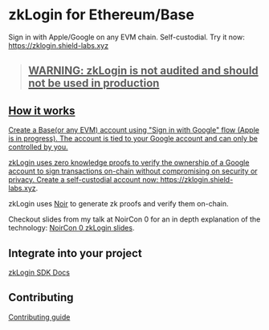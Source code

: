 
# zkLogin for Ethereum/Base

Sign in with Apple/Google on any EVM chain. Self-custodial. Try it now: <https://zklogin.shield-labs.xyz>

<a href="https://zklogin.shield-labs.xyz">

> ## WARNING: zkLogin is not audited and should not be used in production

## How it works

Create a Base(or any EVM) account using "Sign in with Google" flow (Apple is in progress). The account is tied to your Google account and can only be controlled by you.

zkLogin uses zero knowledge proofs to verify the ownership of a Google account to sign transactions on-chain without compromising on security or privacy. Create a self-custodial account now: <https://zklogin.shield-labs.xyz>.

zkLogin uses [Noir](https://noir-lang.org/) to generate zk proofs and verify them on-chain.

Checkout slides from my talk at NoirCon 0 for an in depth explanation of the technology: [NoirCon 0 zkLogin slides](https://www.canva.com/design/DAGVuaqexRM/Tq8sEd2AE60vh3PZwbsWjw/view?utm_content=DAGVuaqexRM&utm_campaign=designshare&utm_medium=link&utm_source=editor).

## Integrate into your project

[zkLogin SDK Docs](./packages/sdk/README.md)

## Contributing

[Contributing guide](./CONTRIBUTING.md)
